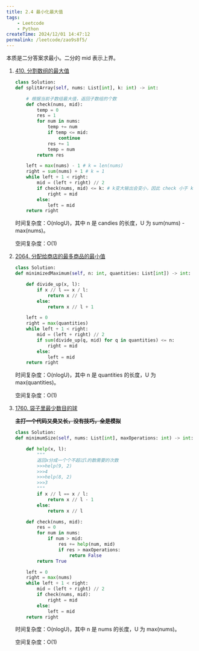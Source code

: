 ```yaml
---
title: 2.4 最小化最大值
tags:
    - Leetcode
    - Python
createTime: 2024/12/01 14:47:12
permalink: /leetcode/zao9s8f5/
---
```


本质是二分答案求最小。二分的 mid 表示上界。

1. [410. 分割数组的最大值](https://leetcode.cn/problems/split-array-largest-sum/description/)

    ```py
    class Solution:
    def splitArray(self, nums: List[int], k: int) -> int:

        # 根据当前子数组最大值，返回子数组的个数
        def check(nums, mid):
            temp = 0
            res = 1
            for num in nums:
                temp += num
                if temp <= mid:
                    continue
                res += 1
                temp = num
            return res

        left = max(nums) - 1 # k = len(nums)
        right = sum(nums) + 1 # k = 1
        while left + 1 < right:
            mid = (left + right) // 2
            if check(nums, mid) <= k: # k变大输出会变小，因此 check 小于 k 时，想让 k 变大 mid 要变小
                right = mid
            else:
                left = mid
        return right
    ```

    时间复杂度：O(nlogU)，其中 n 是 candies 的长度，U 为 sum(nums) - max(nums)。

    空间复杂度：O(1)

2. [2064. 分配给商店的最多商品的最小值](https://leetcode.cn/problems/minimized-maximum-of-products-distributed-to-any-store/description/)

    ```py
    class Solution:
    def minimizedMaximum(self, n: int, quantities: List[int]) -> int:

        def divide_up(x, l):
            if x // l == x / l:
                return x // l
            else:
                return x // l + 1

        left = 0
        right = max(quantities)
        while left + 1 < right:
            mid = (left + right) // 2
            if sum(divide_up(q, mid) for q in quantities) <= n:
                right = mid
            else:
                left = mid
        return right
    ```

    时间复杂度：O(nlogU)，其中 n 是 quantities 的长度，U 为 max(quantities)。

    空间复杂度：O(1)

3. [1760. 袋子里最少数目的球](https://leetcode.cn/problems/minimum-limit-of-balls-in-a-bag/description/)

    **~~主打一个代码又臭又长，没有技巧，全是模拟~~**

    ```py
    class Solution:
    def minimumSize(self, nums: List[int], maxOperations: int) -> int:

        def help(x, l):
            """
            返回x分成一个个不超过l的数需要的次数
            >>>help(9, 2)
            >>>4
            >>>help(8, 2)
            >>>3
            """
            if x // l == x / l:
                return x // l - 1
            else:
                return x // l

        def check(nums, mid):
            res = 0
            for num in nums:
                if num > mid:
                    res += help(num, mid)
                    if res > maxOperations:
                        return False
            return True

        left = 0
        right = max(nums)
        while left + 1 < right:
            mid = (left + right) // 2
            if check(nums, mid):
                right = mid
            else:
                left = mid
        return right
    ```

    时间复杂度：O(nlogU)，其中 n 是 nums 的长度，U 为 max(nums)。

    空间复杂度：O(1)